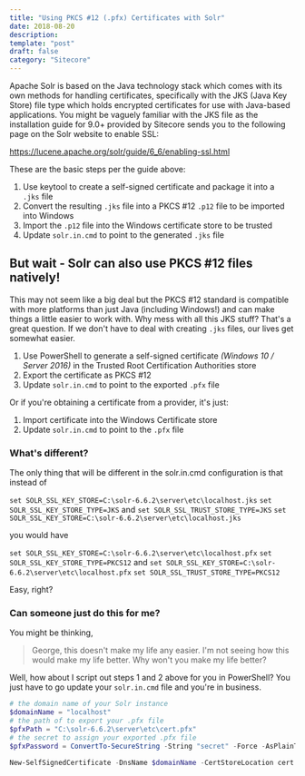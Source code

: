 ```yaml
---
title: "Using PKCS #12 (.pfx) Certificates with Solr"
date: 2018-08-20
description: 
template: "post"
draft: false
category: "Sitecore"
---
```


Apache Solr is based on the Java technology stack which comes with its own methods for handling certificates, specifically with the JKS (Java Key Store) file type which holds encrypted certificates for use with Java-based applications. You might be vaguely familiar with the JKS file as the installation guide for 9.0+ provided by Sitecore sends you to the following page on the Solr website to enable SSL:

https://lucene.apache.org/solr/guide/6_6/enabling-ssl.html

These are the basic steps per the guide above:

1. Use keytool to create a self-signed certificate and package it into a `.jks` file
2. Convert the resulting `.jks` file into a PKCS #12 `.p12` file to be imported into Windows
3. Import the `.p12` file into the Windows certificate store to be trusted
4. Update `solr.in.cmd` to point to the generated `.jks` file

## But wait - Solr can also use PKCS #12 files natively!

This may not seem like a big deal but the PKCS #12 standard is compatible with more platforms than just Java (including Windows!) and can make things a little easier to work with. Why mess with all this JKS stuff? That's a great question. If we don't have to deal with creating `.jks` files, our lives get somewhat easier.

1. Use PowerShell to generate a self-signed certificate _(Windows 10 / Server 2016)_ in the Trusted Root Certification Authorities store
2. Export the certificate as PKCS #12
3. Update `solr.in.cmd` to point to the exported `.pfx` file

Or if you're obtaining a certificate from a provider, it's just:

1. Import certificate into the Windows Certificate store
2. Update `solr.in.cmd` to point to the `.pfx` file

### What's different?

The only thing that will be different in the solr.in.cmd configuration is that instead of

`set SOLR_SSL_KEY_STORE=C:\solr-6.6.2\server\etc\localhost.jks`
`set SOLR_SSL_KEY_STORE_TYPE=JKS`
and
`set SOLR_SSL_TRUST_STORE_TYPE=JKS`
`set SOLR_SSL_KEY_STORE=C:\solr-6.6.2\server\etc\localhost.jks`

you would have

`set SOLR_SSL_KEY_STORE=C:\solr-6.6.2\server\etc\localhost.pfx`
`set SOLR_SSL_KEY_STORE_TYPE=PKCS12`
and
`set SOLR_SSL_KEY_STORE=C:\solr-6.6.2\server\etc\localhost.pfx`
`set SOLR_SSL_TRUST_STORE_TYPE=PKCS12`

Easy, right?

### Can someone just do this for me?

You might be thinking,
> George, this doesn't make my life any easier. I'm not seeing how this would make my life better. Why won't you make my life better?

Well, how about I script out steps 1 and 2 above for you in PowerShell? You just have to go update your `solr.in.cmd` file and you're in business.

```powershell
# the domain name of your Solr instance
$domainName = "localhost"
# the path of to export your .pfx file
$pfxPath = "C:\solr-6.6.2\server\etc\cert.pfx"
# the secret to assign your exported .pfx file
$pfxPassword = ConvertTo-SecureString -String "secret" -Force -AsPlainText

New-SelfSignedCertificate -DnsName $domainName -CertStoreLocation cert:\LocalMachine\My | % { Move-Item -Path Cert:\LocalMachine\My\$($_.Thumbprint) -Destination Cert:\LocalMachine\Root; Export-PfxCertificate -Cert $_ -FilePath $pfxPath -Password $pfxPassword }
```
